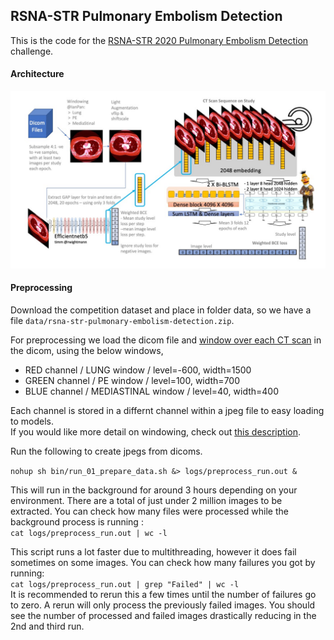 ## RSNA-STR Pulmonary Embolism Detection

This is the code for the [RSNA-STR 2020 Pulmonary Embolism Detection](https://www.kaggle.com/c/rsna-str-pulmonary-embolism-detection) challenge.

#### Architecture

![](docs/architecture.jpg?raw=true "Optional Title")

#### Preprocessing

Download the competition dataset and place in folder data, so we have a file `data/rsna-str-pulmonary-embolism-detection.zip`.  
  
For preprocessing we load the dicom file and [window over each CT scan](https://github.com/darraghdog/rsnastr/blob/948d190422e4847229145ccfb09ad1d69ab6530c/preprocessing/dicom_to_jpeg.py#L32-L75) in the dicom, using the below windows,   
   
- RED channel / LUNG window / level=-600, width=1500  
- GREEN channel / PE window / level=100, width=700  
- BLUE channel / MEDIASTINAL window / level=40, width=400  
   
Each channel is stored in a differnt channel within a jpeg file to easy loading to models.  
If you would like more detail on windowing, check out [this description](https://www.kaggle.com/c/rsna-str-pulmonary-embolism-detection/discussion/182930).

Run the following to create jpegs from dicoms. 

`nohup sh bin/run_01_prepare_data.sh &> logs/preprocess_run.out &`   

This will run in the background for around 3 hours depending on your environment. There are a total of just under 2 million images to be extracted. You can check how many files were processed while the background process is running :  
`cat logs/preprocess_run.out | wc -l`  

This script runs a lot faster due to multithreading, however it does fail sometimes on some images. You can check how many failures you got by running:   
`cat logs/preprocess_run.out | grep "Failed" | wc -l`   
It is recommended to rerun this a few times until the number of failures go to zero. A rerun will only process the previously failed images. You should see the number of processed and failed images drastically reducing in the 2nd and third run.   



